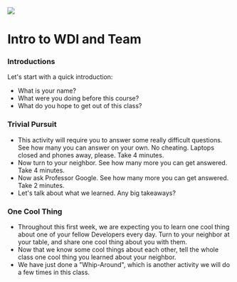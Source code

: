 ![](https://ga-dash.s3.amazonaws.com/production/assets/logo-9f88ae6c9c3871690e33280fcf557f33.png)

# Intro to WDI and Team

<!--9:00 5 minutes -->
<!--WDI5 9:01-->

<!--Send out first Google Form check-in in slack -->

<!--Actually 9:10 -->
<!--9:11 WDI4 -->
<!--9:05 10 minutes -->

### Introductions
<!-- Instructors introductions -->

Let's start with a quick introduction:

- What is your name?
- What were you doing before this course?
- What do you hope to get out of this class?

<!--Actually 9:22 -->

<!--9:11 WDI5-->
<!--9:20 WDI4 -->
<!--9:15 15 minutes -->

### Trivial Pursuit

<!--Instructors can find trivia here: https://docs.google.com/a/generalassemb.ly/document/d/1Pi8fNshSG6xcV_V5rH91LCcZPPkaSX3nFIGH6BTwsPY/edit?usp=sharing
-->

<!--WDI5 9:13 starting top bullet -->
 - This activity will require you to answer some really difficult questions.  See how many you can answer on your own. No cheating.  Laptops closed and phones away, please.  Take 4 minutes.
 - Now turn to your neighbor.  See how many more you can get answered.  Take 4 minutes.
 - Now ask Professor Google.  See how many more you can get answered.  Take 2 minutes.
 - Let's talk about what we learned.  Any big takeaways?
 
<!--9:38 WDI2-->
<!--WDI5 9:32 -->
<!-- 9:30 5 minutes -->

### One Cool Thing

 - Throughout this first week, we are expecting you to learn one cool thing about one of your fellow Developers every day.  Turn to your neighbor at your table, and share one cool thing about you with them.
 - Now that we know some cool things about each other, tell the whole class one cool thing you learned about your neighbor.
 - We have just done a "Whip-Around", which is another activity we will do a few times in this class.

<!--WDI5 9:37 - 9:40 -->
<!--Actually 9:45 WDI2 -->
<!--9:43 when One Cool Things have been discussed as group but not as class -->

